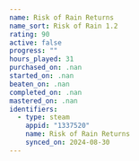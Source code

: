 ```yaml
---
name: Risk of Rain Returns
name_sort: Risk of Rain 1.2
rating: 90
active: false
progress: ""
hours_played: 31
purchased_on: .nan
started_on: .nan
beaten_on: .nan
completed_on: .nan
mastered_on: .nan
identifiers:
  - type: steam
    appid: "1337520"
    name: Risk of Rain Returns
    synced_on: 2024-08-30
---
```

